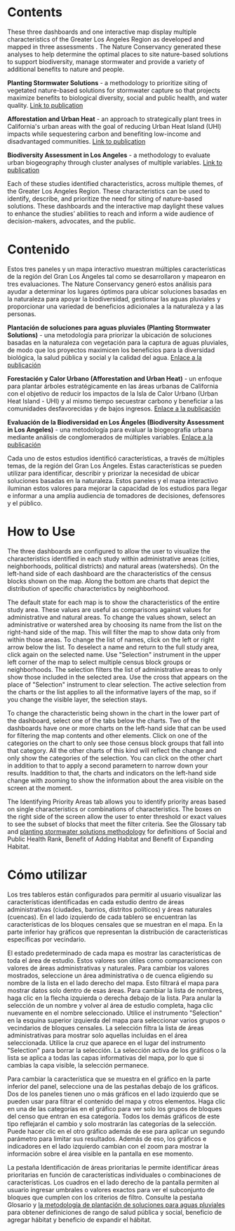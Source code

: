 # Contents


These three dashboards and one interactive map display multiple characteristics of the Greater Los Angeles Region as developed and mapped in three assessments . The Nature Conservancy generated these analyses to help determine the optimal places to site nature-based solutions to support biodiversity, manage stormwater and provide a variety of additional benefits to nature and people.


**Planting Stormwater Solutions** - a methodology to prioritize siting of vegetated nature-based solutions for stormwater capture so that projects maximize benefits to biological diversity, social and public health, and water quality. [Link to publication](https://www.scienceforconservation.org/products/planting-stormwater-solutions-methodology)

**Afforestation and Urban Heat** - an approach to strategically plant trees in California's urban areas with the goal of reducing Urban Heat Island (UHI) impacts while sequestering carbon and benefiting low-income and disadvantaged communities. [Link to publication]( https://www.sciencedirect.com/science/article/abs/pii/S2210670722001536)

**Biodiversity Assessment in Los Angeles** - a methodology to evaluate urban biogeography through cluster analyses of multiple variables. [Link to publication](https://www.scienceforconservation.org/products/BAILA)

Each of these studies identified characteristics, across multiple themes, of the Greater Los Angeles Region. These characteristics can be used to identify, describe, and prioritize the need for siting of nature-based solutions. These dashboards and the interactive map daylight these values to enhance the studies’ abilities to reach and inform a wide audience of decision-makers, advocates, and the public.

# Contenido


Estos tres paneles y un mapa interactivo muestran múltiples características de la región del Gran Los Ángeles tal como se desarrollaron y mapearon en tres evaluaciones. The Nature Conservancy generó estos análisis para ayudar a determinar los lugares óptimos para ubicar soluciones basadas en la naturaleza para apoyar la biodiversidad, gestionar las aguas pluviales y proporcionar una variedad de beneficios adicionales a la naturaleza y a las personas.

**Plantación de soluciones para aguas pluviales (Planting Stormwater Solutions)** - una metodología para priorizar la ubicación de soluciones basadas en la naturaleza con vegetación para la captura de aguas pluviales, de modo que los proyectos maximicen los beneficios para la diversidad biológica, la salud pública y social y la calidad del agua. [Enlace a la publicación](https://www.scienceforconservation.org/products/planting-stormwater-solutions-methodology)

**Forestación y Calor Urbano (Afforestation and Urban Heat)** -  un enfoque para plantar árboles estratégicamente en las áreas urbanas de California con el objetivo de reducir los impactos de la Isla de Calor Urbano (Urban Heat Island - UHI) y al mismo tiempo secuestrar carbono y beneficiar a las comunidades desfavorecidas y de bajos ingresos. [Enlace a la publicación]( https://www.sciencedirect.com/science/article/abs/pii/S2210670722001536)

**Evaluación de la Biodiversidad en Los Ángeles (Biodiversity Assessment in Los Angeles)** - una metodología para evaluar la biogeografía urbana mediante análisis de conglomerados de múltiples variables. [Enlace a la publicación](https://www.scienceforconservation.org/products/BAILA)

Cada uno de estos estudios identificó características, a través de múltiples temas, de la región del Gran Los Ángeles. Estas características se pueden utilizar para identificar, describir y priorizar la necesidad de ubicar soluciones basadas en la naturaleza. Estos paneles y el mapa interactivo iluminan estos valores para mejorar la capacidad de los estudios para llegar e informar a una amplia audiencia de tomadores de decisiones, defensores y el público.


# How to Use


The three dashboards are configured to allow the user to visualize the characteristics identified in each study within administrative areas (cities, neighborhoods, political districts) and natural areas (watersheds).  On the left-hand side of each dashboard are the characteristics of the census blocks shown on the map. Along the bottom are charts that depict the distribution of specific characteristics by neighborhood.


The default state for each map is to show the characteristics of the entire study area. These values are useful as comparisons against values for administrative and natural areas. To change the values shown, select an administrative or watershed area by choosing its name from the list on the right-hand side of the map. This will filter the map to show data only from within those areas. To change the list of names, click on the left or right arrow below the list.  To deselect a name and return to the full study area, click again on the selected name. Use "Selection" instrument in the upper left corner of the map to select multiple census block groups or neighborhoods. The selection filters the list of administrative areas to only show those included in the selected area. Use the cross that appears on the place of "Selection" instrument to clear selection. The active selection from the charts or the list applies to all the informative layers of the map, so if you change the visible layer, the selection stays. 

To change the characteristic being shown in the chart in the lower part of the dashboard, select one of the tabs below the charts. Two of the dashboards have one or more charts on the left-hand side that can be used for filtering the map contents and other elements. Click on one of the categories on the chart to only see those census block groups that fall into that category. All the other charts of this kind will reflect the change and only show the categories of the selection. You can click on the other chart in addition to that to apply a second parametern to narrow down your results. Inaddition to that, the charts and indicators on the left-hand side change with zooming to show the information about the area visible on the screen at the moment.  


The Identifying Priority Areas tab allows you to identify priority areas based on single characteristics or combinations of characteristics. The boxes on the right side of the screen allow the user to enter threshold or exact values to see the subset of blocks that meet the filter criteria. See the Glossary tab and 
  <a href="https://www.scienceforconservation.org/products/planting-stormwater-solutions-methodology">planting stormwater solutions methodology</a> for definitions of Social and Public Health Rank, Benefit of Adding Habitat and Benefit of Expanding Habitat. 


# Cómo utilizar

Los tres tableros están configurados para permitir al usuario visualizar las características identificadas en cada estudio dentro de áreas administrativas (ciudades, barrios, distritos políticos) y áreas naturales (cuencas). En el lado izquierdo de cada tablero se encuentran las características de los bloques censales que se muestran en el mapa. En la parte inferior hay gráficos que representan la distribución de características específicas por vecindario.


El estado predeterminado de cada mapa es mostrar las características de toda el área de estudio. Estos valores son útiles como comparaciones con valores de áreas administrativas y naturales. Para cambiar los valores mostrados, seleccione un área administrativa o de cuenca eligiendo su nombre de la lista en el lado derecho del mapa. Esto filtrará el mapa para mostrar datos solo dentro de esas áreas. Para cambiar la lista de nombres, haga clic en la flecha izquierda o derecha debajo de la lista. Para anular la selección de un nombre y volver al área de estudio completa, haga clic nuevamente en el nombre seleccionado. Utilice el instrumento "Selection" en la esquina superior izquierda del mapa para seleccionar varios grupos o vecindarios de bloques censales. La selección filtra la lista de áreas administrativas para mostrar solo aquellas incluidas en el área seleccionada. Utilice la cruz que aparece en el lugar del instrumento "Selection" para borrar la selección. La selección activa de los gráficos o la lista se aplica a todas las capas informativas del mapa, por lo que si cambias la capa visible, la selección permanece.

Para cambiar la característica que se muestra en el gráfico en la parte inferior del panel, seleccione una de las pestañas debajo de los gráficos. Dos de los paneles tienen uno o más gráficos en el lado izquierdo que se pueden usar para filtrar el contenido del mapa y otros elementos. Haga clic en una de las categorías en el gráfico para ver solo los grupos de bloques del censo que entran en esa categoría. Todos los demás gráficos de este tipo reflejarán el cambio y solo mostrarán las categorías de la selección. Puede hacer clic en el otro gráfico además de ese para aplicar un segundo parámetro para limitar sus resultados. Además de eso, los gráficos e indicadores en el lado izquierdo cambian con el zoom para mostrar la información sobre el área visible en la pantalla en ese momento.


La pestaña Identificación de áreas prioritarias le permite identificar áreas prioritarias en función de características individuales o combinaciones de características. Los cuadros en el lado derecho de la pantalla permiten al usuario ingresar umbrales o valores exactos para ver el subconjunto de bloques que cumplen con los criterios de filtro. Consulte la pestaña Glosario y <a href="https://www.scienceforconservation.org/products/planting-stormwater-solutions-methodology">la metodología de plantación de soluciones para aguas pluviales</a> para obtener definiciones de rango de salud pública y social, beneficio de agregar hábitat y beneficio de expandir el hábitat.

  
